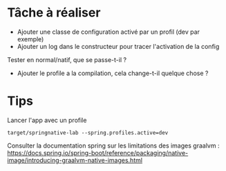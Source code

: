 # Tâche à réaliser 

 - Ajouter une classe de configuration activé par un profil (dev par exemple)
 - Ajouter un log dans le constructeur pour tracer l'activation de la config

Tester en normal/natif, que se passe-t-il ?

 - Ajouter le profile a la compilation, cela change-t-il quelque chose ?

# Tips
Lancer l'app avec un profile

    target/springnative-lab --spring.profiles.active=dev

Consulter la documentation spring sur les limitations des images graalvm : https://docs.spring.io/spring-boot/reference/packaging/native-image/introducing-graalvm-native-images.html
